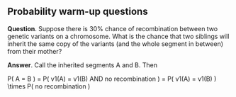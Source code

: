 ## Probability warm-up questions

**Question**.  Suppose there is 30% chance of recombination between two genetic variants on a chromosome. What is
the chance that two siblings will inherit the same copy of the variants (and the whole segment
in between) from their mother?

**Answer**.  Call the inherited segments A and B.  Then

P( A = B ) = P( v1(A) = v1(B) AND no recombination )
= P( v1(A) = v1(B) ) \times P( no recombination )
